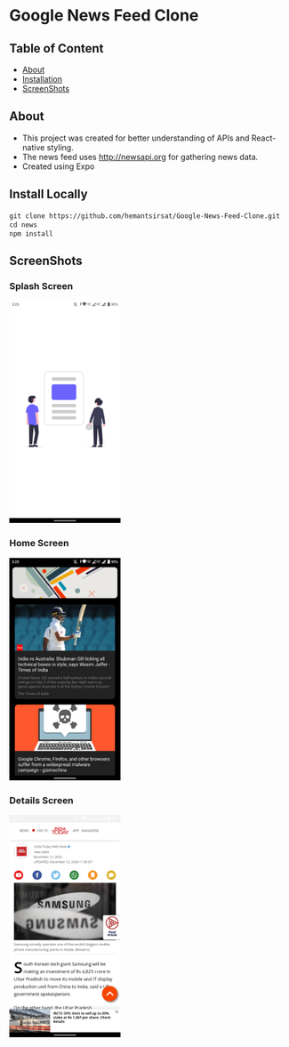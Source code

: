 # Google News Feed Clone

## Table of Content
* [About](#about)
* [Installation](#install-locally)
* [ScreenShots](#screenshots)

## About
* This project was created for better understanding of APIs and React-native styling.
* The news feed uses http://newsapi.org for gathering news data.
* Created using Expo

## Install Locally
```
git clone https://github.com/hemantsirsat/Google-News-Feed-Clone.git
cd news
npm install
```
## ScreenShots
### Splash Screen
<img src="Output/splash.png" width="200" /><br>
### Home Screen
<img src="Output/home.png" width="200" /><br>
### Details Screen
<img src="Output/detail.png" width="200" />